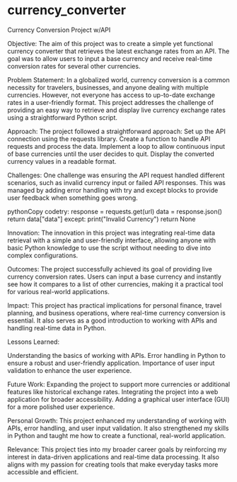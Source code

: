 # currency_converter

Currency Conversion Project w/API

Objective:
The aim of this project was to create a simple yet functional currency converter that retrieves the latest exchange rates from an API. The goal was to allow users to input a base currency and receive real-time conversion rates for several other currencies.

Problem Statement:
In a globalized world, currency conversion is a common necessity for travelers, businesses, and anyone dealing with multiple currencies. However, not everyone has access to up-to-date exchange rates in a user-friendly format. This project addresses the challenge of providing an easy way to retrieve and display live currency exchange rates using a straightforward Python script.

Approach:
The project followed a straightforward approach:
Set up the API connection using the requests library.
Create a function to handle API requests and process the data.
Implement a loop to allow continuous input of base currencies until the user decides to quit.
Display the converted currency values in a readable format.

Challenges:
One challenge was ensuring the API request handled different scenarios, such as invalid currency input or failed API responses. This was managed by adding error handling with try and except blocks to provide user feedback when something goes wrong.

pythonCopy codetry:
    response = requests.get(url)
    data = response.json()
    return data["data"]
except:
    print("Invalid Currency")
    return None

Innovation:
The innovation in this project was integrating real-time data retrieval with a simple and user-friendly interface, allowing anyone with basic Python knowledge to use the script without needing to dive into complex configurations.

Outcomes:
The project successfully achieved its goal of providing live currency conversion rates. Users can input a base currency and instantly see how it compares to a list of other currencies, making it a practical tool for various real-world applications.

Impact:
This project has practical implications for personal finance, travel planning, and business operations, where real-time currency conversion is essential. It also serves as a good introduction to working with APIs and handling real-time data in Python.

Lessons Learned:

Understanding the basics of working with APIs.
Error handling in Python to ensure a robust and user-friendly application.
Importance of user input validation to enhance the user experience.

Future Work:
Expanding the project to support more currencies or additional features like historical exchange rates.
Integrating the project into a web application for broader accessibility.
Adding a graphical user interface (GUI) for a more polished user experience.

Personal Growth:
This project enhanced my understanding of working with APIs, error handling, and user input validation. It also strengthened my skills in Python and taught me how to create a functional, real-world application.

Relevance:
This project ties into my broader career goals by reinforcing my interest in data-driven applications and real-time data processing. It also aligns with my passion for creating tools that make everyday tasks more accessible and efficient.

